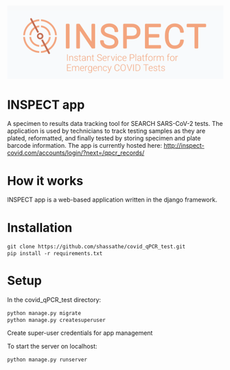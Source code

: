 ![INSPECT Logo](/images/header.png)

# INSPECT app
A specimen to results data tracking tool for SEARCH SARS-CoV-2 tests. The application is used by technicians to track testing samples as they are plated, reformatted, and finally tested by storing specimen and plate barcode information. The app is currently hosted here:
http://inspect-covid.com/accounts/login/?next=/qpcr_records/

# How it works
INSPECT app is a web-based application written in the django framework.

# Installation
```
git clone https://github.com/shassathe/covid_qPCR_test.git
pip install -r requirements.txt
```

# Setup
In the covid_qPCR_test directory:
```
python manage.py migrate
python manage.py createsuperuser
```
Create super-user credentials for app management

To start the server on localhost:
```
python manage.py runserver
```